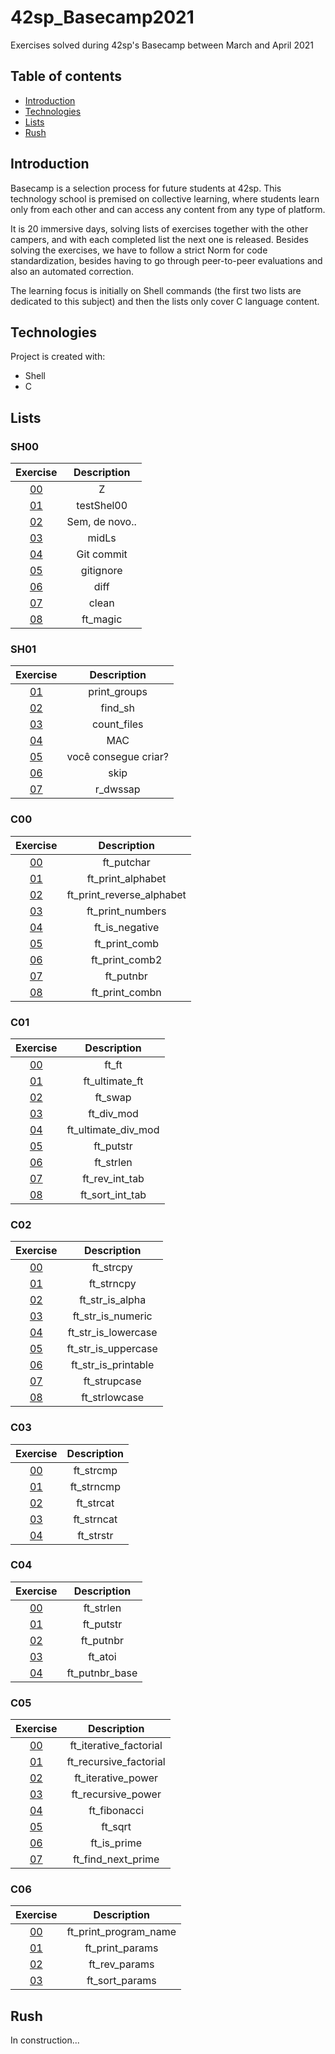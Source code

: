 # 42sp_Basecamp2021

Exercises solved during 42sp's Basecamp between March and April 2021

## Table of contents
* [Introduction](#introduction)
* [Technologies](#technologies)
* [Lists](#lists)
* [Rush](#rush)

## Introduction
Basecamp is a selection process for future students at 42sp. This technology school is premised on collective learning, where students learn only from each other and can access any content from any type of platform.

It is 20 immersive days, solving lists of exercises together with the other campers, and with each completed list the next one is released. Besides solving the exercises, we have to follow a strict Norm for code standardization, besides having to go through peer-to-peer evaluations and also an automated correction.

The learning focus is initially on Shell commands (the first two lists are dedicated to this subject) and then the lists only cover C language content.	
## Technologies
Project is created with:
* Shell
* C

## Lists

### SH00
|                                  Exercise                                 |   Description  |
|:-------------------------------------------------------------------------:|:--------------:|
| [00](https://github.com/JKAmadio/42sp_Basecamp2021/tree/master/sh00/ex00) | Z              |
| [01](https://github.com/JKAmadio/42sp_Basecamp2021/tree/master/sh00/ex01) | testShel00     |
| [02](https://github.com/JKAmadio/42sp_Basecamp2021/tree/master/sh00/ex02) | Sem, de novo.. |
| [03](https://github.com/JKAmadio/42sp_Basecamp2021/tree/master/sh00/ex03) | midLs          |
| [04](https://github.com/JKAmadio/42sp_Basecamp2021/tree/master/sh00/ex04) | Git commit     |
| [05](https://github.com/JKAmadio/42sp_Basecamp2021/tree/master/sh00/ex05) | gitignore      |
| [06](https://github.com/JKAmadio/42sp_Basecamp2021/tree/master/sh00/ex06) | diff           |
| [07](https://github.com/JKAmadio/42sp_Basecamp2021/tree/master/sh00/ex07) | clean          |
| [08](https://github.com/JKAmadio/42sp_Basecamp2021/tree/master/sh00/ex08) | ft_magic       |

### SH01
|                                  Exercise                                 |      Description     |
|:-------------------------------------------------------------------------:|:--------------------:|
| [01](https://github.com/JKAmadio/42sp_Basecamp2021/tree/master/sh01/ex01) | print_groups         |
| [02](https://github.com/JKAmadio/42sp_Basecamp2021/tree/master/sh01/ex02) | find_sh              |
| [03](https://github.com/JKAmadio/42sp_Basecamp2021/tree/master/sh01/ex03) | count_files          |
| [04](https://github.com/JKAmadio/42sp_Basecamp2021/tree/master/sh01/ex04) | MAC                  |
| [05](https://github.com/JKAmadio/42sp_Basecamp2021/tree/master/sh01/ex05) | você consegue criar? |
| [06](https://github.com/JKAmadio/42sp_Basecamp2021/tree/master/sh01/ex06) | skip                 |
| [07](https://github.com/JKAmadio/42sp_Basecamp2021/tree/master/sh01/ex07) | r_dwssap             |

### C00
|                                 Exercise                                 |        Description        |
|:------------------------------------------------------------------------:|:-------------------------:|
| [00](https://github.com/JKAmadio/42sp_Basecamp2021/tree/master/c00/ex00) | ft_putchar                |
| [01](https://github.com/JKAmadio/42sp_Basecamp2021/tree/master/c00/ex01) | ft_print_alphabet         |
| [02](https://github.com/JKAmadio/42sp_Basecamp2021/tree/master/c00/ex02) | ft_print_reverse_alphabet |
| [03](https://github.com/JKAmadio/42sp_Basecamp2021/tree/master/c00/ex03) | ft_print_numbers          |
| [04](https://github.com/JKAmadio/42sp_Basecamp2021/tree/master/c00/ex04) | ft_is_negative            |
| [05](https://github.com/JKAmadio/42sp_Basecamp2021/tree/master/c00/ex05) | ft_print_comb             |
| [06](https://github.com/JKAmadio/42sp_Basecamp2021/tree/master/c00/ex06) | ft_print_comb2            |
| [07](https://github.com/JKAmadio/42sp_Basecamp2021/tree/master/c00/ex07) | ft_putnbr                 |
| [08](https://github.com/JKAmadio/42sp_Basecamp2021/tree/master/c00/ex08) | ft_print_combn            |

### C01
|                                 Exercise                                 |     Description     |
|:------------------------------------------------------------------------:|:-------------------:|
| [00](https://github.com/JKAmadio/42sp_Basecamp2021/tree/master/c01/ex00) | ft_ft               |
| [01](https://github.com/JKAmadio/42sp_Basecamp2021/tree/master/c01/ex01) | ft_ultimate_ft      |
| [02](https://github.com/JKAmadio/42sp_Basecamp2021/tree/master/c01/ex02) | ft_swap             |
| [03](https://github.com/JKAmadio/42sp_Basecamp2021/tree/master/c01/ex03) | ft_div_mod          |
| [04](https://github.com/JKAmadio/42sp_Basecamp2021/tree/master/c01/ex04) | ft_ultimate_div_mod |
| [05](https://github.com/JKAmadio/42sp_Basecamp2021/tree/master/c01/ex05) | ft_putstr           |
| [06](https://github.com/JKAmadio/42sp_Basecamp2021/tree/master/c01/ex06) | ft_strlen           |
| [07](https://github.com/JKAmadio/42sp_Basecamp2021/tree/master/c01/ex07) | ft_rev_int_tab      |
| [08](https://github.com/JKAmadio/42sp_Basecamp2021/tree/master/c01/ex08) | ft_sort_int_tab     |

### C02
|                                 Exercise                                 |     Description     |
|:------------------------------------------------------------------------:|:-------------------:|
| [00](https://github.com/JKAmadio/42sp_Basecamp2021/tree/master/c02/ex00) | ft_strcpy           |
| [01](https://github.com/JKAmadio/42sp_Basecamp2021/tree/master/c02/ex01) | ft_strncpy          |
| [02](https://github.com/JKAmadio/42sp_Basecamp2021/tree/master/c02/ex02) | ft_str_is_alpha     |
| [03](https://github.com/JKAmadio/42sp_Basecamp2021/tree/master/c02/ex03) | ft_str_is_numeric   |
| [04](https://github.com/JKAmadio/42sp_Basecamp2021/tree/master/c02/ex04) | ft_str_is_lowercase |
| [05](https://github.com/JKAmadio/42sp_Basecamp2021/tree/master/c02/ex05) | ft_str_is_uppercase |
| [06](https://github.com/JKAmadio/42sp_Basecamp2021/tree/master/c02/ex06) | ft_str_is_printable |
| [07](https://github.com/JKAmadio/42sp_Basecamp2021/tree/master/c02/ex07) | ft_strupcase        |
| [08](https://github.com/JKAmadio/42sp_Basecamp2021/tree/master/c02/ex08) | ft_strlowcase       |

### C03
|                                 Exercise                                 |     Description     |
|:------------------------------------------------------------------------:|:-------------------:|
| [00](https://github.com/JKAmadio/42sp_Basecamp2021/tree/master/c03/ex00) | ft_strcmp           |
| [01](https://github.com/JKAmadio/42sp_Basecamp2021/tree/master/c03/ex01) | ft_strncmp          |
| [02](https://github.com/JKAmadio/42sp_Basecamp2021/tree/master/c03/ex02) | ft_strcat           |
| [03](https://github.com/JKAmadio/42sp_Basecamp2021/tree/master/c03/ex03) | ft_strncat          |
| [04](https://github.com/JKAmadio/42sp_Basecamp2021/tree/master/c03/ex04) | ft_strstr           |

### C04
|                                 Exercise                                 |   Description  |
|:------------------------------------------------------------------------:|:--------------:|
| [00](https://github.com/JKAmadio/42sp_Basecamp2021/tree/master/c04/ex00) | ft_strlen      |
| [01](https://github.com/JKAmadio/42sp_Basecamp2021/tree/master/c04/ex01) | ft_putstr      |
| [02](https://github.com/JKAmadio/42sp_Basecamp2021/tree/master/c04/ex02) | ft_putnbr      |
| [03](https://github.com/JKAmadio/42sp_Basecamp2021/tree/master/c04/ex03) | ft_atoi        |
| [04](https://github.com/JKAmadio/42sp_Basecamp2021/tree/master/c04/ex04) | ft_putnbr_base |

### C05
|                                 Exercise                                 |       Description      |
|:------------------------------------------------------------------------:|:----------------------:|
| [00](https://github.com/JKAmadio/42sp_Basecamp2021/tree/master/c05/ex00) | ft_iterative_factorial |
| [01](https://github.com/JKAmadio/42sp_Basecamp2021/tree/master/c05/ex01) | ft_recursive_factorial |
| [02](https://github.com/JKAmadio/42sp_Basecamp2021/tree/master/c05/ex02) | ft_iterative_power     |
| [03](https://github.com/JKAmadio/42sp_Basecamp2021/tree/master/c05/ex03) | ft_recursive_power     |
| [04](https://github.com/JKAmadio/42sp_Basecamp2021/tree/master/c05/ex04) | ft_fibonacci           |
| [05](https://github.com/JKAmadio/42sp_Basecamp2021/tree/master/c05/ex05) | ft_sqrt                |
| [06](https://github.com/JKAmadio/42sp_Basecamp2021/tree/master/c05/ex06) | ft_is_prime            |
| [07](https://github.com/JKAmadio/42sp_Basecamp2021/tree/master/c05/ex07) | ft_find_next_prime     |

### C06
|                                 Exercise                                 |      Description      |
|:------------------------------------------------------------------------:|:---------------------:|
| [00](https://github.com/JKAmadio/42sp_Basecamp2021/tree/master/c06/ex00) | ft_print_program_name |
| [01](https://github.com/JKAmadio/42sp_Basecamp2021/tree/master/c07/ex01) | ft_print_params       |
| [02](https://github.com/JKAmadio/42sp_Basecamp2021/tree/master/c08/ex02) | ft_rev_params         |
| [03](https://github.com/JKAmadio/42sp_Basecamp2021/tree/master/c09/ex03) | ft_sort_params        |

## Rush
In construction...
